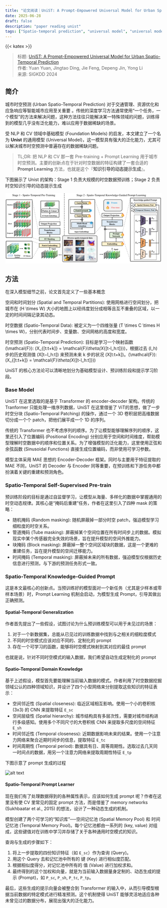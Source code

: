 ```yaml
---
title: "论文阅读｜UniST: A Prompt-Empowered Universal Model for Urban Spatio-Temporal Prediction"
date: 2025-06-28
draft: false
description: "paper reading unist"
tags: ["Spatio-temporal prediction", "universal model", "universal model"]
---
```


{{< katex >}}

> 标题: [UniST: A Prompt-Empowered Universal Model for Urban Spatio-Temporal Prediction](https://arxiv.org/abs/2402.11838) \
> 作者: Yuan Yuan, Jingtao Ding, Jie Feng, Depeng Jin, Yong Li \
> 来源: SIGKDD 2024

## 简介

城市时空预测 (Urban Spatio-Temporal Prediction) 对于交通管理、资源优化和应急响应等智能城市应用至关重要 。传统的深度学习方法通常使用“一个任务，一个模型”的方法来解决问题，这种方法往往只能解决某一特殊领域的问题，训练得到的模型几乎没有泛化能力，难以应用于数据稀缺的场景。

受 NLP 和 CV 领域中基础模型 (Foundation Models) 的启发，本文建立了一个名为 **Unist** 的通用模型 (Universal Model)，这一模型具有强大的泛化能力，尤其可以解决城市时空预测中普遍存在的数据稀缺问题。

> TL;DR: 把 NLP 和 CV 那一套 Pre-training + Prompt Learning 用于城市时空预测。主要的创新点在于针对时空数据的特征构建了一套合适的 **Prompt Learning** 方法，也就是这个『**知识引导的动态提示生成**』。

下图展示了 Unist 的架构：Stage 1 负责大规模的时空数据预训练；Stage 2 负责时空知识引导的动态提示生成

![Unist 的架构](Unist.png)

## 方法

在深入模型细节之前，论文首先定义了一些基本概念

空间和时间划分 (Spatial and Temporal Partitions): 使用网格进行空间划分，把城市在 \(H \times W\) 大小的地图上以经纬度划分成相等且互不重叠的区域，以一定的时间间隔记录其动态。

时空数据 (Spatio-Temporal Data): 被定义为一个四维张量 \(T \times C \times H \times W\)，分别代表时间步、变量数、空间网格的高度和宽度。

时空预测 (Spatio-Temporal Prediction): 目标是学习一个映射函数 \(\mathcal{F}\): \(X_{[t:t+k]} = \mathcal{F}_\theta(X_{[t-l_h:t]})\)，根据过去 \(l_h\) 步的历史观测值 \(X[t−l_h:t]\) 来预测未来 k 步的状况 \(X[t:t+k]\)。\(\mathcal{F}\): \(X_{[t:t+k]} = \mathcal{F}_\theta(X_{[t-l_h:t]})\)

UniST 的核心方法论可以清晰地划分为基础模型设计、预训练阶段和提示学习阶段。

### Base Model

UniST 在这里选取的是基于 Transformer 的 encoder-decoder 架构。传统的 Tranformer 只能处理一维序列数据，UniST 在这里借鉴了 ViT的思想，做了一步时空分块 (Spatio-Temporal Patching) 的操作，通过一个 3D 卷积层把高维数据切分成一个个 patch，把他们展平成一个 1D 的序列。

传统的 Transformer 也不考虑序列的顺序。为了让模型能够理解序列的顺序，这里还引入了位置编码 (Positional Encoding) 分别应用于空间和时间维度，帮助模型理解时空数据中的顺序和位置关系。为了增强模型的泛化能力，这里使用正弦和余弦函数 (Sinusoidal Functions) 直接生成位置编码，而非使用可学习参数。

模型主体采用 MAE 思想的 Encoder-Decoder 框架。同时与主要用于特征提取的 MAE 不同，UniST 的 Decoder 与 Encoder 同等重要，在预训练和下游任务中都扮演着关键的重建和预测角色。

### Spatio-Temporal Self-Supervised Pre-train

预训练阶段的目标是通过自监督学习，让模型从海量、多样化的数据中掌握通用的时空动态规律。其核心是“掩码后重建”任务，作者在这里引入了四种 mask 的策略：
- 随机掩码 (Random masking): 随机屏蔽掉一部分时空 patch，强迫模型学习细粒度的时空关系。
- 管道掩码 (Tube masking): 屏蔽掉某个空间位置在所有时间步上的数据。模拟现实中某个传感器完全失效的场景，旨在提升模型的空间外推能力。
- 块掩码 (Block masking): 屏蔽掉一整个空间区域块的数据，这是一个更难的重建任务，旨在提升模型的空间迁移能力。
- 时间掩码 (Temporal masking): 屏蔽掉未来的所有数据，强迫模型仅根据历史信息进行预测，与下游的预测任务形式一致。

### Spatio-Temporal Knowledge-Guided Prompt

这是本文最核心的创新点。当预训练好的模型面对一个新任务（尤其是少样本或零样本场景）时，Prompt Learning 机制会启动，为模型生成 Prompt，引导其做出正确预测。

#### Spatial-Temporal Generalization

作者首先提出了一些假设，试图讨论为什么预训练模型可以用于未见过的场景：

1. 对于一个新数据集，总能从已见过的训练数据中找到与之相关的细粒度模式
2. 不同的时空模式应该对应不同的、定制化的 prompt
3. 存在一个可学习的函数，能够将时空模式映射到其对应的最佳 prompt

也就是说，针对不同时空模式的输入数据，我们希望自动生成定制化的 prompt

#### Spatio-Temporal Domain Knowledge

基于上述假设，模型首先要能理解当前输入数据的模式。作者利用了时空数据挖掘领域公认的四种领域知识，并设计了四个小型网络来分别提取这些知识的特征表示：
- 空间邻近性 (Spatial closeness): 临近区域相互影响。使用一个小的卷积核 (3x3) 的 CNN 来提取特征 `E_sc`
- 空间层级性 (Spatial hierarchy): 城市结构具有多层次性，需要对城市结构进行多级感知。使用多个不同尺寸的大卷积核 CNN 来提取多尺度的空间特征 `E_sh`
- 时间邻近性 (Temporal closeness): 近期数据影响未来的结果。使用一个注意力网络来聚合近期时间步的信息，提取特征 `E_tc`
- 时间周期性 (Temporal period): 数据具有日、周等周期性。选取过去几天同一时间点的数据，用另一个注意力网络来提取周期性特征 `E_tp`

下图示意了 prompt 生成的过程

![alt text](image.png)

#### Spatio-Temporal Prompt Learner

现在我们有了处理数据得到的各种属性表示，应该如何生成 prompt 呢？作者在这里没有使 CV 里常见的固定 prompt 方法，而是借鉴了 memory networks (Sukhbaatar et al., 2015) 的想法，设计了一种动态生成的机制。

模型创建了两个可学习的“知识库”──空间记忆池 (Spatial Memory Pool) 和 时间记忆池 (Temporal Memory Pool)。每个记忆池都由一系列的 (key, value) 对组成，这些键值对在训练中学习并存储了关于各种通用时空模式的知识。

查询与生成的步骤如下：
1. 将上一步提取的四份知识特征（如 `E_sc`）作为查询 (Query)。
2. 用这个 Query 去和记忆池中所有的 键 (Key) 进行相似度匹配。
3. 根据相似度得分，对记忆池中所有的 值 (Value) 进行加权求和。
4. 最终得到的这个加权和向量，就是为当前输入数据量身定制的、动态生成的提示 (Prompt)，如 `P_sc`, `P_sh`, `P_tc`, `P_tp`。

最后，这些生成的提示向量会被整合到 Transformer 的输入中，从而引导模型根据当前数据的特定模式进行精准预测。这个机制使得 UniST 能够灵活地适应各种未曾见过的数据分布，展现出强大的泛化能力。